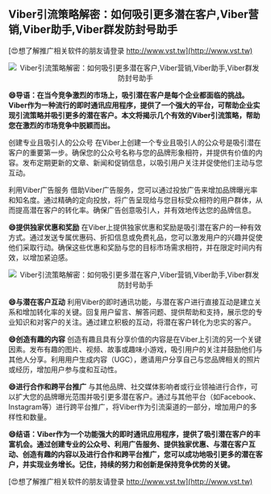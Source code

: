 ## **Viber引流策略解密：如何吸引更多潜在客户,Viber营销,Viber助手,Viber群发防封号助手**

[😍想了解推广相关软件的朋友请登录 http://www.vst.tw](http://www.vst.tw)

 <center><img src="https://vst.tw/MP4/tuiguang/png/0.png" alt="Viber引流策略解密：如何吸引更多潜在客户,Viber营销,Viber助手,Viber群发防封号助手"></center>

**😄导语：在当今竞争激烈的市场上，吸引潜在客户是每个企业都面临的挑战。Viber作为一种流行的即时通讯应用程序，提供了一个强大的平台，可帮助企业实现引流策略并吸引更多的潜在客户。本文将揭示几个有效的Viber引流策略，帮助您在激烈的市场竞争中脱颖而出。**

创建专业且吸引人的公众号
在Viber上创建一个专业且吸引人的公众号是吸引潜在客户的重要第一步。确保您的公众号名称与您的品牌形象相符，并提供有价值的内容。发布定期更新的文章、新闻和促销信息，以吸引用户关注并促使他们主动与您互动。

利用Viber广告服务
借助Viber广告服务，您可以通过投放广告来增加品牌曝光率和知名度。通过精确的定向投放，将广告呈现给与您目标受众相符的用户群体，从而提高潜在客户的转化率。确保广告创意吸引人，并有效地传达您的品牌信息。

**😄提供独家优惠和奖励**
在Viber上提供独家优惠和奖励是吸引潜在客户的一种有效方式。通过发送专属优惠码、折扣信息或免费礼品，您可以激发用户的兴趣并促使他们采取行动。确保这些优惠和奖励与您的目标市场需求相符，并在限定时间内有效，以增加紧迫感。

 <center><img src="https://vst.tw/MP4/tuiguang/png/2.png" alt="Viber引流策略解密：如何吸引更多潜在客户,Viber营销,Viber助手,Viber群发防封号助手"></center>

**😄与潜在客户互动**
利用Viber的即时通讯功能，与潜在客户进行直接互动是建立关系和增加转化率的关键。回复用户留言、解答问题、提供帮助和支持，展示您的专业知识和对客户的关注。通过建立积极的互动，将潜在客户转化为忠实的客户。

**😄创造有趣的内容**
创造有趣且具有分享价值的内容是在Viber上引流的另一个关键因素。发布有趣的图片、视频、故事或趣味小游戏，吸引用户的关注并鼓励他们与其他人分享。利用用户生成内容（UGC），邀请用户分享自己与您品牌相关的照片或经历，增加用户参与度和互动性。

**😄进行合作和跨平台推广**
与其他品牌、社交媒体影响者或行业领袖进行合作，可以扩大您的品牌曝光范围并吸引更多潜在客户。通过与其他平台（如Facebook、Instagram等）进行跨平台推广，将Viber作为引流渠道的一部分，增加用户的多样性和数量。

**😄结语：Viber作为一个功能强大的即时通讯应用程序，提供了吸引潜在客户的丰富机会。通过创建专业的公众号、利用广告服务、提供独家优惠、与潜在客户互动、创造有趣的内容以及进行合作和跨平台推广，您可以成功地吸引更多的潜在客户，并实现业务增长。记住，持续的努力和创新是保持竞争优势的关键。**

[😍想了解推广相关软件的朋友请登录 http://www.vst.tw](http://www.vst.tw)



